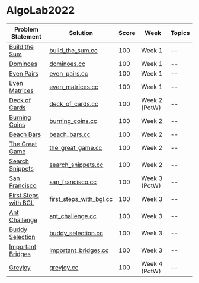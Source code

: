 # AlgoLab2022

| Problem Statement                                                  | Solution                                                      | Score | Week          | Topics |
| ------------------------------------------------------------------ | ------------------------------------------------------------- | ----- | ------------- | ------ |
| [Build the Sum](statements/week01/build_the_sum.pdf)               | [build_the_sum.cc](src/week01/build_the_sum.cc)               | 100   | Week 1        | --     |
| [Dominoes](statements/week01/dominoes.pdf)                         | [dominoes.cc](src/week01/dominoes.cc)                         | 100   | Week 1        | --     |
| [Even Pairs](statements/week01/even_pairs.pdf)                     | [even_pairs.cc](src/week01/even_pairs.cc)                     | 100   | Week 1        | --     |
| [Even Matrices](statements/week01/even_matrices.pdf)               | [even_matrices.cc](src/week01/even_matrices.cc)               | 100   | Week 1        | --     |
| [Deck of Cards](statements/week02/deck_of_cards.pdf)               | [deck_of_cards.cc](src/week02/deck_of_cards.cc)               | 100   | Week 2 (PotW) | --     |
| [Burning Coins](statements/week02/burning_coins.pdf)               | [burning_coins.cc](src/week02/burning_coins.cc)               | 100   | Week 2        | --     |
| [Beach Bars](statements/week02/beach_bars.pdf)                     | [beach_bars.cc](src/week02/beach_bars.cc)                     | 100   | Week 2        | --     |
| [The Great Game](statements/week02/the_great_game.pdf)             | [the_great_game.cc](src/week02/the_great_game.cc)             | 100   | Week 2        | --     |
| [Search Snippets](statements/week02/search_snippets.pdf)           | [search_snippets.cc](src/week02/search_snippets.cc)           | 100   | Week 2        | --     |
| [San Francisco](statements/week03/san_francisco.pdf)               | [san_francisco.cc](src/week03/san_francisco.cc)               | 100   | Week 3 (PotW) | --     |
| [First Steps with BGL](statements/week03/first_steps_with_bgl.pdf) | [first_steps_with_bgl.cc](src/week03/first_steps_with_bgl.cc) | 100   | Week 3        | --     |
| [Ant Challenge](statements/week03/ant_challenge.pdf)               | [ant_challenge.cc](src/week03/ant_challenge.cc)               | 100   | Week 3        | --     |
| [Buddy Selection](statements/week03/buddy_selection.pdf)           | [buddy_selection.cc](src/week03/buddy_selection.cc)           | 100   | Week 3        | --     |
| [Important Bridges](statements/week03/important_bridges.pdf)       | [important_bridges.cc](src/week03/important_bridges.cc)       | 100   | Week 3        | --     |
| [Greyjoy](statements/week04/greyjoy.pdf)                           | [greyjoy.cc](src/week04/greyjoy.cc)                           | 100   | Week 4 (PotW) | --     |
